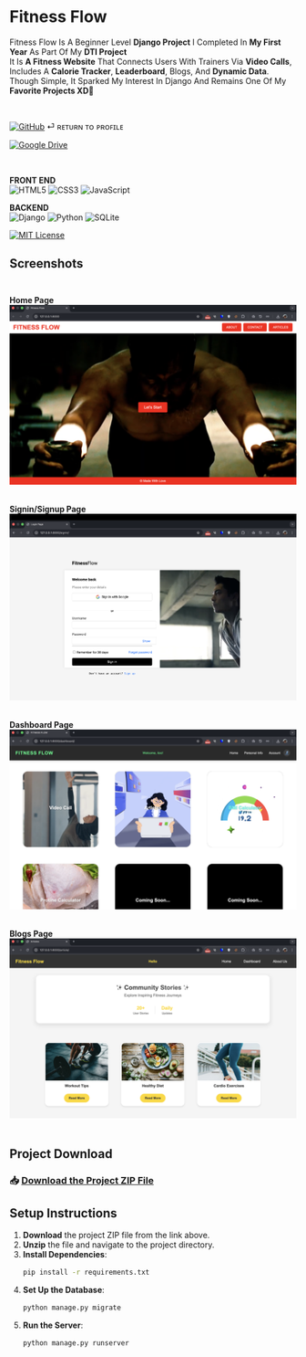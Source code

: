 # Fitness Flow 

Fitness Flow Is A Beginner Level **Django Project**
I Completed In **My First Year** As Part Of My **DTI Project** <br>
It Is **A Fitness Website** That Connects Users With Trainers Via **Video Calls**, <br>
Includes A **Calorie Tracker**, **Leaderboard**, Blogs, And **Dynamic Data**.  <br>
Though Simple, It Sparked My Interest In Django And Remains One Of My **Favorite Projects XD🩵** 

<br>

[![GitHub](https://img.shields.io/badge/github-%23121011.svg?style=for-the-badge&logo=github&logoColor=white)](https://github.com/lunocratic)  ⏎ ʀᴇᴛᴜʀɴ ᴛᴏ ᴘʀᴏꜰɪʟᴇ
<br>

[![Google Drive](https://img.shields.io/badge/Google%20Drive-4285F4?style=for-the-badge&logo=googledrive&logoColor=white)](https://drive.google.com/file/d/1pa1p8HkeoDN6easB9MNqq8bjAlw_4uxS/view?usp=drive_link)

<br>

**FRONT END** <br>
![HTML5](https://img.shields.io/badge/html5-%23E34F26.svg?style=for-the-badge&logo=html5&logoColor=white)
![CSS3](https://img.shields.io/badge/css3-%231572B6.svg?style=for-the-badge&logo=css3&logoColor=white)
![JavaScript](https://img.shields.io/badge/javascript-%23323330.svg?style=for-the-badge&logo=javascript&logoColor=%23F7DF1E)

**BACKEND** <br>
![Django](https://img.shields.io/badge/django-%23092E20.svg?style=for-the-badge&logo=django&logoColor=white) ![Python](https://img.shields.io/badge/python-3670A0?style=for-the-badge&logo=python&logoColor=ffdd54)
![SQLite](https://img.shields.io/badge/sqlite-%2307405e.svg?style=for-the-badge&logo=sqlite&logoColor=white)

[![MIT License](https://img.shields.io/badge/License-MIT-green.svg)](https://choosealicense.com/licenses/mit/)
<br>


## Screenshots <br><br>

**Home Page**
![App Screenshot](Screenshots/home.png) <br><br>

**Signin/Signup Page**
![App Screenshot](Screenshots/login.png) <br><br>

**Dashboard Page**
![App Screenshot](Screenshots/dashboard.png) <br><br>

**Blogs Page**
![App Screenshot](Screenshots/blogs.png) <br><br>


## Project Download

### 📥 **[Download the Project ZIP File](https://drive.google.com/file/d/1pa1p8HkeoDN6easB9MNqq8bjAlw_4uxS/view?usp=drive_link)**


## Setup Instructions

1. **Download** the project ZIP file from the link above.
2. **Unzip** the file and navigate to the project directory.
3. **Install Dependencies**:
    ```bash
    pip install -r requirements.txt
    ```
4. **Set Up the Database**:
    ```bash
    python manage.py migrate
    ```
5. **Run the Server**:
    ```bash
    python manage.py runserver
    ```



